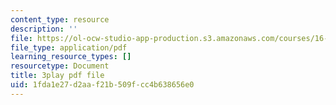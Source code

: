```yaml
---
content_type: resource
description: ''
file: https://ol-ocw-studio-app-production.s3.amazonaws.com/courses/16-687-private-pilot-ground-school-january-iap-2019/1fda1e27d2aaf21b509fcc4b638656e0_Nts_8ZLIxwo.pdf
file_type: application/pdf
learning_resource_types: []
resourcetype: Document
title: 3play pdf file
uid: 1fda1e27-d2aa-f21b-509f-cc4b638656e0
---
```

